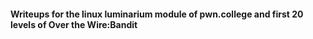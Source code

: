 #### Writeups for the linux luminarium module of pwn.college and first 20 levels of Over the Wire:Bandit
